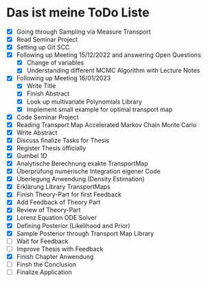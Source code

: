# Das ist meine ToDo Liste

- [x] Going through Sampling via Measure Transport
- [x] Read Seminar Project
- [x] Setting up Git SCC
- [x] Following up Meeting 15/12/2022 and answering Open Questions
    - [x] Change of variables
    - [x] Understanding different MCMC Algorithm with Lecture Notes
- [x] Following up Meeting 16/01/2023
    - [x] Write Title
    - [x] Finish Abstract
    - [x] Look up multivariate Polynomials Library
    - [x] Implement small example for optimal transport map
- [x] Code Seminar Project
- [x] Reading Transport Map Accelerated Markov Chain Monte Carlo
- [x] Write Abstract
- [x] Discuss finalize Tasks for Thesis
- [x] Register Thesis officially
- [x] Gumbel 1D
- [x] Analytische Berechnung exakte TransportMap 
- [x] Überprüfung numerische Integration eigener Code
- [x] Überlegung Anwendung (Density Estimation)
- [x] Erklärung Library TransportMaps
- [x] Finish Theory-Part for first Feedback
- [x] Add Feedback of Theory Part
- [x] Review of Theory-Part
- [x] Lorenz Equation ODE Solver
- [x] Defining Posterior (Likelihood and Prior)
- [x] Sample Posterior through Transport Map Library
- [ ] Wait for Feedback
- [ ] Improve Thesis with Feedback
- [x] Finish Chapter Anwendung
- [ ] Finsh the Conclusion
- [ ] Finalize Application
